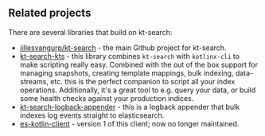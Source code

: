 ## Related projects

There are several libraries that build on kt-search:

- [jillesvangurp/kt-search](https://github.com/jillesvangurp/kt-search) - the main Github project for kt-search.
- [kt-search-kts](https://github.com/jillesvangurp/kt-search-kts) - this library combines `kt-search` with `kotlinx-cli` to make scripting really easy. Combined with the out of the box support for managing snapshots, creating template mappings, bulk indexing, data-streams, etc. this is the perfect companion to script all your index operations. Additionally, it's a great tool to e.g. query your data, or build some health checks against your production indices.
- [kt-search-logback-appender](https://github.com/jillesvangurp/kt-search-logback-appender) - this is a logback appender that bulk indexes log events straight to elasticsearch.
- [es-kotlin-client](https://github.com/jillesvangurp/es-kotlin-client) - version 1 of this client; now no longer maintained.